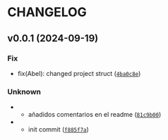 # CHANGELOG

## v0.0.1 (2024-09-19)

### Fix

* fix(Abel): changed project struct ([`4ba0c8e`](https://github.com/AbelGRubio/06-rest-api-geodata/commit/4ba0c8e1e8be235a80c6aecd56142f0031b837a3))

### Unknown

* - añadidos comentarios en el readme ([`81c9b00`](https://github.com/AbelGRubio/06-rest-api-geodata/commit/81c9b009db318026fd2d5980567d905cbba83da0))

* - init commit ([`f885f7a`](https://github.com/AbelGRubio/06-rest-api-geodata/commit/f885f7acd816897fce3142386c9141fb37b6d8d6))
